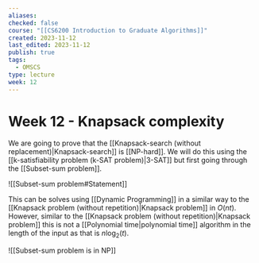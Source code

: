 ```yaml
---
aliases: 
checked: false
course: "[[CS6200 Introduction to Graduate Algorithms]]"
created: 2023-11-12
last_edited: 2023-11-12
publish: true
tags:
  - OMSCS
type: lecture
week: 12
---
```

# Week 12 - Knapsack complexity

We are going to prove that the [[Knapsack-search (without replacement)|Knapsack-search]] is [[NP-hard]]. We will do this using the [[k-satisfiability problem (k-SAT problem)|3-SAT]] but first going through the [[Subset-sum problem]].

![[Subset-sum problem#Statement]]

This can be solves using [[Dynamic Programming]] in a similar way to the [[Knapsack problem (without repetition)|Knapsack problem]] in $O(nt)$. However, similar to the [[Knapsack problem (without repetition)|Knapsack problem]] this is not a [[Polynomial time|polynomial time]] algorithm in the length of the input as that is $n\log_2(t)$.

![[Subset-sum problem is in NP]]



